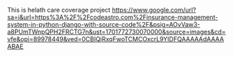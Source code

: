 This is helath care coverage project
https://www.google.com/url?sa=i&url=https%3A%2F%2Fcodeastro.com%2Finsurance-management-system-in-python-django-with-source-code%2F&psig=AOvVaw3-a8PUmTWnpQPH2FRCTG7n&ust=1701772730070000&source=images&cd=vfe&opi=89978449&ved=0CBIQjRxqFwoTCMCOxcrL9YIDFQAAAAAdAAAAABAE
